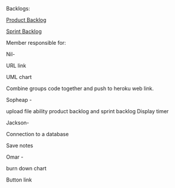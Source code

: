 Backlogs:

[Product Backlog](https://docs.google.com/document/d/19pQrZ0Ioial3IH0m6uw4zRPFfxCNnL4mfzIw3WK4qZE/edit?usp=sharing)

[Sprint Backlog](https://docs.google.com/document/d/1WAGUrcN48MMMDMr9_PG7i_plx2v3byHPKjaYjl1dd4k/edit?usp=sharing)

Member responsible for:

Nil-

URL link

UML chart

Combine groups code together and push to heroku web link.

Sopheap -

upload file ability
product backlog and sprint backlog
Display timer

Jackson-

Connection to a database

Save notes

Omar -

burn down chart

Button link
